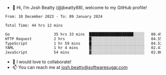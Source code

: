 - 👋 Hi, I’m Josh Beatty (@jbeatty88), welcome to my GitHub profile!

<!--START_SECTION:waka-->

```txt
From: 10 December 2023 - To: 09 January 2024

Total Time: 44 hrs 12 mins

Go                    35 hrs 33 mins  ████████████████████░░░░░   80.45 %
HTTP Request          2 hrs           █░░░░░░░░░░░░░░░░░░░░░░░░   04.55 %
TypeScript            1 hr 59 mins    █░░░░░░░░░░░░░░░░░░░░░░░░   04.52 %
YAML                  1 hr 4 mins     ▓░░░░░░░░░░░░░░░░░░░░░░░░   02.43 %
JavaScript            54 mins         ▓░░░░░░░░░░░░░░░░░░░░░░░░   02.06 %
```

<!--END_SECTION:waka-->

- 💞️ I would love to collaborate!
- 📫 You can reach me at josh.beatty@softwaresugar.com

<!---
jbeatty88/jbeatty88 is a ✨ special ✨ repository because its `README.md` (this file) appears on your GitHub profile.
You can click the Preview link to take a look at your changes.
--->
